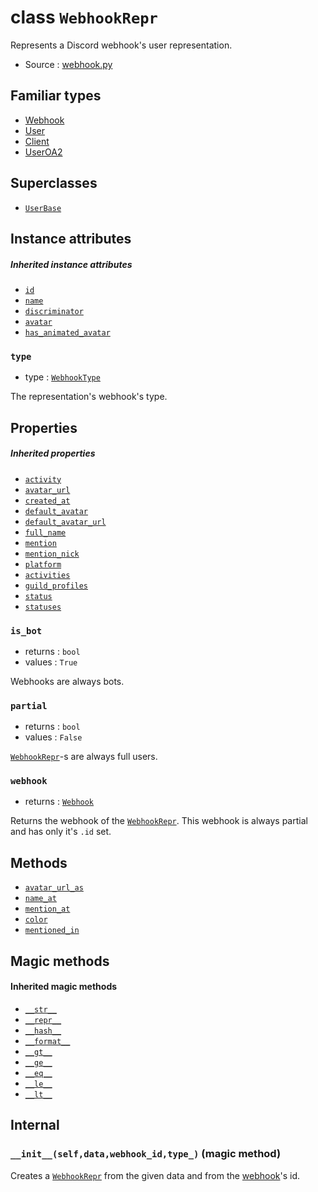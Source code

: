 # class `WebhookRepr`

Represents a Discord webhook's user representation.

- Source : [webhook.py](https://github.com/HuyaneMatsu/hata/blob/master/hata/webhook.py)

## Familiar types

- [Webhook](Webhook.md)
- [User](User.md)
- [Client](Client.md)
- [UserOA2](UserOA2.md)

## Superclasses

- [`UserBase`](UserBase.md)

## Instance attributes

##### Inherited instance attributes

- [`id`](UserBase.md#id)
- [`name`](UserBase.md#name)
- [`discriminator`](UserBase.md#discriminator)
- [`avatar`](UserBase.md#avatar)
- [`has_animated_avatar`](UserBase.md#has_animated_avatar)

### `type`

- type : [`WebhookType`](WebhookType.md)

The representation's webhook's type.

## Properties

##### Inherited properties

- [`activity`](UserBase.md#activity)
- [`avatar_url`](UserBase.md#avatar_url)
- [`created_at`](UserBase.md#created_at)
- [`default_avatar`](UserBase.md#default_avatar)
- [`default_avatar_url`](UserBase.md#default_avatar_url)
- [`full_name`](UserBase.md#full_name)
- [`mention`](UserBase.md#mention)
- [`mention_nick`](UserBase.md#mention_nick)
- [`platform`](UserBase.md#platform)
- [`activities`](UserBase.md#activities)
- [`guild_profiles`](UserBase.md#guild_profiles)
- [`status`](UserBase.md#status)
- [`statuses`](UserBase.md#statuses)

### `is_bot`

- returns : `bool`
- values : `True`

Webhooks are always bots.

### `partial`

- returns : `bool`
- values : `False`

[`WebhookRepr`](WebhookRepr.md)-s are always full users.

### `webhook`

- returns : [`Webhook`](Webhook.md)

Returns the webhook of the [`WebhookRepr`](WebhookRepr.md). This webhook is
always partial and has only it's `.id` set.

## Methods

- [`avatar_url_as`](UserBase.md#avatar_url_asselfextnonesizenone)
- [`name_at`](UserBase.md#name_atselfguild)
- [`mention_at`](UserBase.md#mention_atselfguild)
- [`color`](UserBase.md#colorselfguild)
- [`mentioned_in`](UserBase.md#mentioned_inselfmessage)

## Magic methods

#### Inherited magic methods

- [`__str__`](UserBase.md#__str__self)
- [`__repr__`](UserBase.md#__repr__self)
- [`__hash__`](UserBase.md#__hash__self)
- [`__format__`](UserBase.md#__format__selfcode)
- [`__gt__`](UserBase.md#__gt__-__ge__-__eq__-__ne__-__le__-__lt__)
- [`__ge__`](UserBase.md#__gt__-__ge__-__eq__-__ne__-__le__-__lt__)
- [`__eq__`](UserBase.md#__gt__-__ge__-__eq__-__ne__-__le__-__lt__)
- [`__le__`](UserBase.md#__gt__-__ge__-__eq__-__ne__-__le__-__lt__)
- [`__lt__`](UserBase.md#__gt__-__ge__-__eq__-__ne__-__le__-__lt__)

## Internal

### `__init__(self,data,webhook_id,type_)` (magic method)

Creates a [`WebhookRepr`](WebhookRepr.md) from the given data and from the
[webhook](Webhook.md)'s id.
